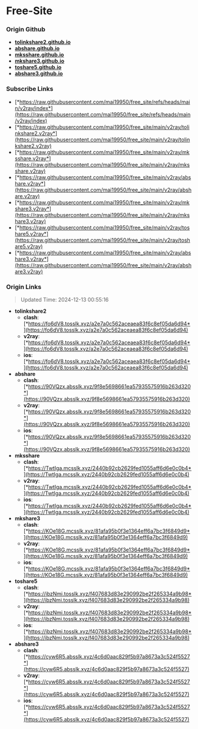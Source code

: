 # Free-Site

### Origin Github

- [**tolinkshare2.github.io**](https://github.com/tolinkshare2/tolinkshare2.github.io)
- [**abshare.github.io**](https://github.com/abshare/abshare.github.io)
- [**mksshare.github.io**](https://github.com/mksshare/mksshare.github.io)
- [**mkshare3.github.io**](https://github.com/mkshare3/mkshare3.github.io)
- [**toshare5.github.io**](https://github.com/toshare5/toshare5.github.io)
- [**abshare3.github.io**](https://github.com/abshare3/abshare3.github.io)

### Subscribe Links

- [*https://raw.githubusercontent.com/mai19950/free_site/refs/heads/main/v2ray/index*](https://raw.githubusercontent.com/mai19950/free_site/refs/heads/main/v2ray/index)
- [*https://raw.githubusercontent.com/mai19950/free_site/main/v2ray/tolinkshare2.v2ray*](https://raw.githubusercontent.com/mai19950/free_site/main/v2ray/tolinkshare2.v2ray)
- [*https://raw.githubusercontent.com/mai19950/free_site/main/v2ray/mksshare.v2ray*](https://raw.githubusercontent.com/mai19950/free_site/main/v2ray/mksshare.v2ray)
- [*https://raw.githubusercontent.com/mai19950/free_site/main/v2ray/abshare.v2ray*](https://raw.githubusercontent.com/mai19950/free_site/main/v2ray/abshare.v2ray)
- [*https://raw.githubusercontent.com/mai19950/free_site/main/v2ray/mkshare3.v2ray*](https://raw.githubusercontent.com/mai19950/free_site/main/v2ray/mkshare3.v2ray)
- [*https://raw.githubusercontent.com/mai19950/free_site/main/v2ray/toshare5.v2ray*](https://raw.githubusercontent.com/mai19950/free_site/main/v2ray/toshare5.v2ray)
- [*https://raw.githubusercontent.com/mai19950/free_site/main/v2ray/abshare3.v2ray*](https://raw.githubusercontent.com/mai19950/free_site/main/v2ray/abshare3.v2ray)

### Origin Links

> Updated Time: 2024-12-13 00:55:16

- **tolinkshare2**
  - **clash**: [*https://fo6dV8.tosslk.xyz/a2e7a0c562aceaea83f6c8ef05da6d94*](https://fo6dV8.tosslk.xyz/a2e7a0c562aceaea83f6c8ef05da6d94)
  - **v2ray**: [*https://fo6dV8.tosslk.xyz/a2e7a0c562aceaea83f6c8ef05da6d94*](https://fo6dV8.tosslk.xyz/a2e7a0c562aceaea83f6c8ef05da6d94)
  - **ios**: [*https://fo6dV8.tosslk.xyz/a2e7a0c562aceaea83f6c8ef05da6d94*](https://fo6dV8.tosslk.xyz/a2e7a0c562aceaea83f6c8ef05da6d94)
- **abshare**
  - **clash**: [*https://90VQzx.absslk.xyz/9f8e5698661ea57935575916b263d320*](https://90VQzx.absslk.xyz/9f8e5698661ea57935575916b263d320)
  - **v2ray**: [*https://90VQzx.absslk.xyz/9f8e5698661ea57935575916b263d320*](https://90VQzx.absslk.xyz/9f8e5698661ea57935575916b263d320)
  - **ios**: [*https://90VQzx.absslk.xyz/9f8e5698661ea57935575916b263d320*](https://90VQzx.absslk.xyz/9f8e5698661ea57935575916b263d320)
- **mksshare**
  - **clash**: [*https://TwtIga.mcsslk.xyz/2440b92cb2629fed1055aff6d6e0c0b4*](https://TwtIga.mcsslk.xyz/2440b92cb2629fed1055aff6d6e0c0b4)
  - **v2ray**: [*https://TwtIga.mcsslk.xyz/2440b92cb2629fed1055aff6d6e0c0b4*](https://TwtIga.mcsslk.xyz/2440b92cb2629fed1055aff6d6e0c0b4)
  - **ios**: [*https://TwtIga.mcsslk.xyz/2440b92cb2629fed1055aff6d6e0c0b4*](https://TwtIga.mcsslk.xyz/2440b92cb2629fed1055aff6d6e0c0b4)
- **mkshare3**
  - **clash**: [*https://KOe18G.mcsslk.xyz/81afa95b0f3e1364eff6a7bc3f6849d9*](https://KOe18G.mcsslk.xyz/81afa95b0f3e1364eff6a7bc3f6849d9)
  - **v2ray**: [*https://KOe18G.mcsslk.xyz/81afa95b0f3e1364eff6a7bc3f6849d9*](https://KOe18G.mcsslk.xyz/81afa95b0f3e1364eff6a7bc3f6849d9)
  - **ios**: [*https://KOe18G.mcsslk.xyz/81afa95b0f3e1364eff6a7bc3f6849d9*](https://KOe18G.mcsslk.xyz/81afa95b0f3e1364eff6a7bc3f6849d9)
- **toshare5**
  - **clash**: [*https://ibzNmi.tosslk.xyz/f407683d83e290992be2f265334a9b98*](https://ibzNmi.tosslk.xyz/f407683d83e290992be2f265334a9b98)
  - **v2ray**: [*https://ibzNmi.tosslk.xyz/f407683d83e290992be2f265334a9b98*](https://ibzNmi.tosslk.xyz/f407683d83e290992be2f265334a9b98)
  - **ios**: [*https://ibzNmi.tosslk.xyz/f407683d83e290992be2f265334a9b98*](https://ibzNmi.tosslk.xyz/f407683d83e290992be2f265334a9b98)
- **abshare3**
  - **clash**: [*https://cyw6R5.absslk.xyz/4c6d0aac829f5b97a8673a3c524f5527*](https://cyw6R5.absslk.xyz/4c6d0aac829f5b97a8673a3c524f5527)
  - **v2ray**: [*https://cyw6R5.absslk.xyz/4c6d0aac829f5b97a8673a3c524f5527*](https://cyw6R5.absslk.xyz/4c6d0aac829f5b97a8673a3c524f5527)
  - **ios**: [*https://cyw6R5.absslk.xyz/4c6d0aac829f5b97a8673a3c524f5527*](https://cyw6R5.absslk.xyz/4c6d0aac829f5b97a8673a3c524f5527)
